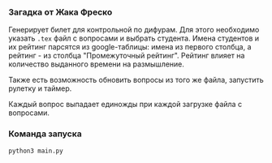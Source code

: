 ### Загадка от Жака Фреско
Генерирует билет для контрольной по дифурам. Для этого необходимо указать `.tex` файл с вопросами и выбрать студента.
Имена студентов и их рейтинг парсятся из google-таблицы: имена из первого столбца, а рейтинг - из столбца "Промежуточный рейтинг". Рейтинг влияет на количество выданного времени на размышление.

Также есть возможность обновить вопросы из того же файла, запустить рулетку и таймер.

Каждый вопрос выпадает единожды при каждой загрузке файла с вопросами.

### Команда запуска
`python3 main.py`
